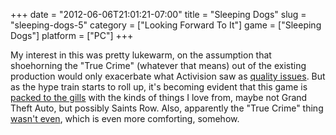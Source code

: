 +++
date = "2012-06-06T21:01:21-07:00"
title = "Sleeping Dogs"
slug = "sleeping-dogs-5"
category = ["Looking Forward To It"]
game = ["Sleeping Dogs"]
platform = ["PC"]
+++

My interest in this was pretty lukewarm, on the assumption that shoehorning the "True Crime" (whatever that means) out of the existing production would only exacerbate what Activision saw as <a href="http://www.joystiq.com/2011/08/01/square-enix-snags-rights-to-true-crime-hong-kong-from-activisio/">quality issues</a>.  But as the hype train starts to roll up, it's becoming evident that this game is <a href="http://www.joystiq.com/2012/05/25/meet-hong-kongs-yaku-er-triads-in-the-latest-sleeping-dogs/">packed to the gills</a> with the kinds of things I love from, maybe not Grand Theft Auto, but possibly Saints Row.  Also, apparently the "True Crime" thing <a href="http://www.joystiq.com/2012/06/06/the-true-story-of-sleeping-dogs-non-true-crime-origins/">wasn't even</a>, which is even more comforting, somehow.